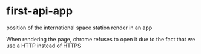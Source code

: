 # first-api-app
position of the international space station render in an app

When rendering the page, chrome refuses to open it due to the fact that we use a HTTP instead of HTTPS
